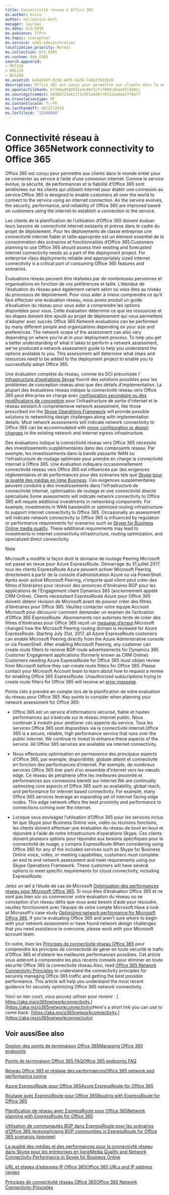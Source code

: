 ```yaml
---
title: Connectivité réseau à Office 365
ms.author: kvice
author: kelleyvice-msft
manager: laurawi
ms.date: 4/2/2018
ms.audience: ITPro
ms.topic: conceptual
ms.service: o365-administration
localization_priority: Normal
ms.collection: Ent_O365
ms.custom: Adm_O365
search.appverid:
- MET150
- MOE150
- BCS160
ms.assetid: 64b420ef-0218-48f6-8a34-74bb27633b10
description: Office 365 est conçu pour permettre aux clients dans le monde entier pour se connecter au service à l’aide d’une connexion internet. Comme le service évolue, la sécurité, de performances et la fiabilité d’Office 365 sont améliorées sur les clients qui utilisent internet pour établir une connexion au service.
ms.openlocfilehash: b72b0a4584542e4c8673c7cf009c66aa97c6b81c
ms.sourcegitcommit: 69d60723e611f3c973a6d6779722aa9da77f647f
ms.translationtype: MT
ms.contentlocale: fr-FR
ms.lasthandoff: 08/27/2018
ms.locfileid: "22540568"
---
```

# <a name="network-connectivity-to-office-365"></a><span data-ttu-id="814ef-104">Connectivité réseau à Office 365</span><span class="sxs-lookup"><span data-stu-id="814ef-104">Network connectivity to Office 365</span></span>

<span data-ttu-id="814ef-p102">Office 365 est conçu pour permettre aux clients dans le monde entier pour se connecter au service à l’aide d’une connexion internet. Comme le service évolue, la sécurité, de performances et la fiabilité d’Office 365 sont améliorées sur les clients qui utilisent internet pour établir une connexion au service.</span><span class="sxs-lookup"><span data-stu-id="814ef-p102">Office 365 is designed to enable customers all over the world to connect to the service using an internet connection. As the service evolves, the security, performance, and reliability of Office 365 are improved based on customers using the internet to establish a connection to the service.</span></span>
  
<span data-ttu-id="814ef-p103">Les clients de la planification de l’utilisation d’Office 365 doivent évaluer leurs besoins de connectivité internet existants et prévus dans le cadre du projet de déploiement. Pour les déploiements de classe entreprise une connectivité internet fiable et taille appropriée est un élément essentiel de la consommation des scénarios et fonctionnalités d’Office 365.</span><span class="sxs-lookup"><span data-stu-id="814ef-p103">Customers planning to use Office 365 should assess their existing and forecasted internet connectivity needs as a part of the deployment project. For enterprise class deployments reliable and appropriately sized internet connectivity is a critical part of consuming Office 365 features and scenarios.</span></span>
  
<span data-ttu-id="814ef-p104">Évaluations réseau peuvent être réalisées par de nombreuses personnes et organisations en fonction de vos préférences et taille. L’étendue de l’évaluation du réseau peut également varient selon où vous êtes au niveau du processus de déploiement. Pour vous aider à mieux comprendre ce qu’il faut effectuer une évaluation réseau, nous avons produit un guide d’évaluation du réseau pour vous aider à comprendre les options disponibles pour vous. Cette évaluation détermine ce que les ressources et les étapes doivent être ajouté au projet de déploiement qui vous permettent d’adopter avec succès Office 365.</span><span class="sxs-lookup"><span data-stu-id="814ef-p104">Network evaluations can be performed by many different people and organizations depending on your size and preferences. The network scope of the assessment can also vary depending on where you're at in your deployment process. To help you get a better understanding of what it takes to perform a network assessment, we've produced a network assessment guide to help you understand the options available to you. This assessment will determine what steps and resources need to be added to the deployment project to enable you to successfully adopt Office 365.</span></span>
  
<span data-ttu-id="814ef-p105">Une évaluation complète du réseau, comme les DCI préconisée l' [Infrastructure d’opérations Skype](https://www.skypeoperationsframework.com/) fournit des solutions possibles pour les problèmes de conception réseau ainsi que des détails d’implémentation. La plupart des évaluations réseau indique la connectivité réseau vers Office 365 peut être prise en charge avec [configuration secondaire ou des modifications de conception](https://aka.ms/manageo365endpoints) pour l’infrastructure de sortie d’internet et le réseau existant.</span><span class="sxs-lookup"><span data-stu-id="814ef-p105">A comprehensive network assessment, like those prescribed inn the [Skype Operations Framework](https://www.skypeoperationsframework.com/) will provide possible solutions to networking design challenges along with implementation details. Most network assessments will indicate network connectivity to Office 365 can be accommodated with [minor configuration or design changes](https://aka.ms/manageo365endpoints) to the existing network and internet egress infrastructure.</span></span>

<span data-ttu-id="814ef-p106">Des évaluations indique la connectivité réseau vers Office 365 nécessite des investissements supplémentaires dans des composants réseau. Par exemple, les investissements dans la bande passante WAN ou l’infrastructure de routage optimisée pour prendre en charge la connectivité internet à Office 365. Une évaluation indiquera occasionnellement connectivité réseau vers Office 365 est influencée par des exigences réglementaires et de performances pour des scénarios tels que [Skype pour la qualité des médias en ligne Business](https://support.office.com/article/Media-Quality-and-Network-Connectivity-Performance-in-Skype-for-Business-Online-5fe3e01b-34cf-44e0-b897-b0b2a83f0917). Ces exigences supplémentaires peuvent conduire à des investissements dans l’infrastructure de connectivité internet, optimisation de routage et une connectivité directe spécialisée.</span><span class="sxs-lookup"><span data-stu-id="814ef-p106">Some assessments will indicate network connectivity to Office 365 will require additional investments in networking components. For example, investments in WAN bandwidth or optimized routing infrastructure to support internet connectivity to Office 365. Occasionally an assessment will indicate network connectivity to Office 365 is influenced by regulation or performance requirements for scenarios such as [Skype for Business Online media quality](https://support.office.com/article/Media-Quality-and-Network-Connectivity-Performance-in-Skype-for-Business-Online-5fe3e01b-34cf-44e0-b897-b0b2a83f0917). These additional requirements may lead to investments in internet connectivity infrastructure, routing optimization, and specialized direct connectivity.</span></span>
  
> [!NOTE]
> <span data-ttu-id="814ef-p107">Microsoft a modifié la façon dont le domaine de routage Peering Microsoft est passé en revue pour Azure ExpressRoute. Démarrage du 31 juillet 2017, tous les clients ExpressRoute Azure peuvent activer Microsoft Peering directement à partir de la console d’administration Azure ou via PowerShell. Après avoir activé Microsoft Peering, n’importe quel client peut créer des filtres d’itinéraires pour recevoir des annonces d’itinéraires BGP pour les applications de l’Engagement client Dynamics 365 (anciennement appelé CRM Online). Clients nécessitant ExpressRoute Azure pour Office 365 doivent obtenir révision de Microsoft avant de pouvoir créer des filtres d’itinéraires pour Office 365. Veuillez contacter votre équipe Account Microsoft pour découvrir comment demander un examen de l’activation d’Office 365 ExpressRoute. Abonnements non autorisés tente de créer des filtres d’itinéraires pour Office 365 reçoit un [message d’erreur](https://support.microsoft.com/kb/3181709).</span><span class="sxs-lookup"><span data-stu-id="814ef-p107">Microsoft changed how the Microsoft Peering routing domain is reviewed for Azure ExpressRoute. Starting July 31st, 2017, all Azure ExpressRoute customers can enable Microsoft Peering directly from the Azure Administrative console or via PowerShell. After enabling Microsoft Peering, any customer can create route filters to receive BGP route advertisements for Dynamics 365 Customer Engagement applications (formerly known as CRM Online). Customers needing Azure ExpressRoute for Office 365 must obtain review from Microsoft before they can create route filters for Office 365. Please contact your Microsoft Account team to learn about how to request a review for enabling Office 365 ExpressRoute. Unauthorized subscriptions trying to create route filters for Office 365 will receive an [error message](https://support.microsoft.com/kb/3181709).</span></span>
  
<span data-ttu-id="814ef-125">Points clés à prendre en compte lors de la planification de votre évaluation du réseau pour Office 365 :</span><span class="sxs-lookup"><span data-stu-id="814ef-125">Key points to consider when planning your network assessment for Office 365:</span></span>
  
- <span data-ttu-id="814ef-p108">Office 365 est un service d’informations sécurisé, fiable et hautes performances qui s’exécute sur le réseau internet public. Nous continuer à investir pour améliorer ces aspects du service. Tous les services Office 365 sont disponibles via la connectivité internet.</span><span class="sxs-lookup"><span data-stu-id="814ef-p108">Office 365 is a secure, reliable, high performance service that runs over the public internet. We continue to invest to enhance these aspects of the service. All Office 365 services are available via internet connectivity.</span></span>

- <span data-ttu-id="814ef-p109">Nous effectuons optimisation en permanence des principaux aspects d’Office 365, par exemple, disponibilité, globale atteint et connectivité en fonction des performances d’internet. Par exemple, de nombreux services Office 365 tirer parti d’un ensemble d’internet vers les nœuds edge. Ce réseau de périphérie offre les meilleures proximité et performances aux connexions bientôt sur internet.</span><span class="sxs-lookup"><span data-stu-id="814ef-p109">We are continually optimizing core aspects of Office 365 such as availability, global reach, and performance for internet based connectivity. For example, many Office 365 services leverage an expanding set of internet facing edge nodes. This edge network offers the best proximity and performance to connections coming over the internet.</span></span>

- <span data-ttu-id="814ef-p110">Lorsque vous envisagez l’utilisation d’Office 365 pour les services inclus tel que Skype pour Business Online voix, vidéo ou réunions fonctions, les clients doivent effectuer une évaluation du réseau de bout en bout et répondre à l’aide de notre infrastructure d’opérations Skype. Ces clients doivent plusieurs options pour répondre aux besoins spécifiques pour la connectivité de nuage, y compris ExpressRoute.</span><span class="sxs-lookup"><span data-stu-id="814ef-p110">When considering using Office 365 for any of the included services such as Skype for Business Online voice, video, or meeting capabilities, customers must complete an end to end network assessment and meet requirements using our Skype Operations Framework. These customers will have several options to meet specific requirements for cloud connectivity, including ExpressRoute.</span></span>

<span data-ttu-id="814ef-p111">Jetez un œil à l’étude de cas de Microsoft [Optimisation des performances réseau pour Microsoft Office 365](https://msdn.microsoft.com/en-us/library/mt450488.aspx). Si vous êtes d’évaluation Office 365 et ne sont pas bien sûr où commencer votre évaluation du réseau ou se conception d’un réseau défis que vous avez besoin d’aide pour résoudre, veuillez fonctionnent avec l’équipe de votre compte Microsoft.</span><span class="sxs-lookup"><span data-stu-id="814ef-p111">Have a look at Microsoft's case study [Optimizing network performance for Microsoft Office 365](https://msdn.microsoft.com/en-us/library/mt450488.aspx). If you're evaluating Office 365 and aren't sure where to begin with your network assessment or have found network design challenges that you need assistance to overcome, please work with your Microsoft account team.</span></span>
  
<span data-ttu-id="814ef-p112">En outre, lisez les [Principes de connectivité réseau Office 365](https://aka.ms/o365networkingprinciples) pour comprendre les principes de connectivité de gérer en toute sécurité le trafic d’Office 365 et d’obtenir les meilleures performances possibles. Cet article vous aideront à comprendre les plus récents conseils pour éliminer en toute sécurité Office 365 la connectivité réseau.</span><span class="sxs-lookup"><span data-stu-id="814ef-p112">Also, read [Office 365 Network Connectivity Principles](https://aka.ms/o365networkingprinciples) to understand the connectivity principles for securely managing Office 365 traffic and getting the best possible performance. This article will help you understand the most recent guidance for securely optimizing Office 365 network connectivity.</span></span>
  
<span data-ttu-id="814ef-138">Voici un lien court, vous pouvez utiliser pour revenir : [ https://aka.ms/o365networkconnectivity.](https://aka.ms/o365networkconnectivity)</span><span class="sxs-lookup"><span data-stu-id="814ef-138">Here's a short link you can use to come back: [https://aka.ms/o365networkconnectivity.](https://aka.ms/o365networkconnectivity)</span></span>
  
## <a name="see-also"></a><span data-ttu-id="814ef-139">Voir aussi</span><span class="sxs-lookup"><span data-stu-id="814ef-139">See also</span></span>

[<span data-ttu-id="814ef-140">Gestion des points de terminaison Office 365</span><span class="sxs-lookup"><span data-stu-id="814ef-140">Managing Office 365 endpoints</span></span>](https://support.office.com/article/99cab9d4-ef59-4207-9f2b-3728eb46bf9a)
  
[<span data-ttu-id="814ef-141">Points de terminaison Office 365 FAQ</span><span class="sxs-lookup"><span data-stu-id="814ef-141">Office 365 endpoints FAQ</span></span>](https://support.office.com/article/d4088321-1c89-4b96-9c99-54c75cae2e6d)
  
[<span data-ttu-id="814ef-142">Réseau Office 365 et réglage des performances</span><span class="sxs-lookup"><span data-stu-id="814ef-142">Office 365 network and performance tuning</span></span>](network-planning-and-performance.md)
  
[<span data-ttu-id="814ef-143">Azure ExpressRoute pour Office 365</span><span class="sxs-lookup"><span data-stu-id="814ef-143">Azure ExpressRoute for Office 365</span></span>](azure-expressroute.md)
  
[<span data-ttu-id="814ef-144">Routage avec ExpressRoute pour Office 365</span><span class="sxs-lookup"><span data-stu-id="814ef-144">Routing with ExpressRoute for Office 365</span></span>](routing-with-expressroute.md)
  
[<span data-ttu-id="814ef-145">Planification de réseau avec ExpressRoute pour Office 365</span><span class="sxs-lookup"><span data-stu-id="814ef-145">Network planning with ExpressRoute for Office 365</span></span>](network-planning-with-expressroute.md)
  
[<span data-ttu-id="814ef-146">Utilisation de communautés BGP dans ExpressRoute pour les scénarios d’Office 365 (preview)</span><span class="sxs-lookup"><span data-stu-id="814ef-146">Using BGP communities in ExpressRoute for Office 365 scenarios (preview)</span></span>](bgp-communities-in-expressroute.md)
  
[<span data-ttu-id="814ef-147">La qualité des médias et des performances pour la connectivité réseau dans Skype pour les entreprises en ligne</span><span class="sxs-lookup"><span data-stu-id="814ef-147">Media Quality and Network Connectivity Performance in Skype for Business Online</span></span>](https://support.office.com/article/5fe3e01b-34cf-44e0-b897-b0b2a83f0917)
  
[<span data-ttu-id="814ef-148">URL et plages d’adresses IP Office 365</span><span class="sxs-lookup"><span data-stu-id="814ef-148">Office 365 URLs and IP address ranges</span></span>](https://support.office.com/article/8548a211-3fe7-47cb-abb1-355ea5aa88a2)
  
[<span data-ttu-id="814ef-149">Principes de connectivité réseau Office 365</span><span class="sxs-lookup"><span data-stu-id="814ef-149">Office 365 Network Connectivity Principles</span></span>](https://aka.ms/o365networkingprinciples)
